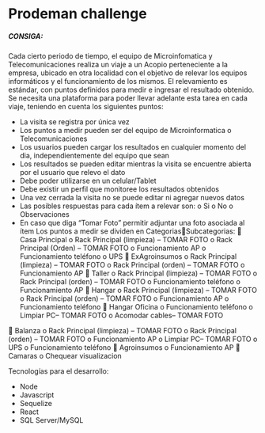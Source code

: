 # Prodeman challenge

<h5>CONSIGA: </h5>

Cada cierto periodo de tiempo, el equipo de Microinfomatica y Telecomunicaciones realiza un
viaje a un Acopio perteneciente a la empresa, ubicado en otra localidad con el objetivo de
relevar los equipos informáticos y el funcionamiento de los mismos.
El relevamiento es estándar, con puntos definidos para medir e ingresar el resultado obtenido.
Se necesita una plataforma para poder llevar adelante esta tarea en cada viaje, teniendo en
cuenta los siguientes puntos:
- La visita se registra por única vez
- Los puntos a medir pueden ser del equipo de Microinformatica o Telecomunicaciones
- Los usuarios pueden cargar los resultados en cualquier momento del dia,
independientemente del equipo que sean
- Los resultados se pueden editar mientras la visita se encuentre abierta por el usuario
que relevo el dato
- Debe poder utilizarse en un celular/Tablet
- Debe existir un perfil que monitoree los resultados obtenidos
- Una vez cerrada la visita no se puede editar ni agregar nuevos datos
- Las posibles respuestas para cada ítem a relevar son:
o Si
o No
o Observaciones
- En caso que diga “Tomar Foto” permitir adjuntar una foto asociada al ítem
Los puntos a medir se dividen en CategoriasSubcategorias:
 Casa Principal
o Rack Principal (limpieza) – TOMAR FOTO
o Rack Principal (Orden) – TOMAR FOTO
o Funcionamiento AP
o Funcionamiento teléfono
o UPS
 ExAgroinsumos
o Rack Principal (limpieza) – TOMAR FOTO
o Rack Principal (orden) – TOMAR FOTO
o Funcionamiento AP
 Taller
o Rack Principal (limpieza) – TOMAR FOTO
o Rack Principal (orden) – TOMAR FOTO
o Funcionamiento teléfono
o Funcionamiento AP
 Hangar
o Rack Principal (limpieza) – TOMAR FOTO
o Rack Principal (orden) – TOMAR FOTO
o Funcionamiento AP
o Funcionamiento teléfono
 Hangar Oficina
o Funcionamiento teléfono
o Limpiar PC– TOMAR FOTO
o Acomodar cables– TOMAR FOTO

 Balanza
o Rack Principal (limpieza) – TOMAR FOTO
o Rack Principal (orden) – TOMAR FOTO
o Funcionamiento AP
o Limpiar PC– TOMAR FOTO
o UPS
o Funcionamiento teléfono
 Agroinsumos
o Funcionamiento AP
 Camaras
o Chequear visualizacion

Tecnologías para el desarrollo:
- Node
- Javascript
- Sequelize
- React
- SQL Server/MySQL
